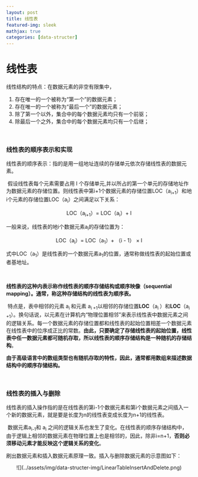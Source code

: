```yaml
---
layout: post
title: 线性表
featured-img: sleek
mathjax: true
categories: [data-structer]
---
```


# 线性表

线性结构的特点：在数据元素的非空有限集中，

1. 存在唯一的一个被称为“第一个”的数据元素；
2. 存在唯一的一个被称为“最后一个”的数据元素；
3. 除了第一个以外，集合中的每个数据元素均只有一个前驱；
4. 除最后一个之外，集合中的每个数据元素均只有一个后继；

<br/>

### 线性表的顺序表示和实现

​	线性表的顺序表示：指的是用一组地址连续的存储单元依次存储线性表的数据元素。

​	假设线性表每个元素需要占用 l 个存储单元,并以所占的第一个单元的存储地址作为数据元素的存储位置。则线性表中第i+1个数据元素的存储位置LOC（a<sub>i+1</sub>）和地i个元素的存储位置LOC（a<sub>i</sub>）之间满足以下关系：

<center>LOC（a<sub>i+1</sub>）= LOC（a<sub>i</sub>）+ l</center>

一般来说，线性表的地i个数据元素a<sub>i</sub>的存储位置为：

<center>LOC（a<sub>i</sub>）= LOC（a<sub>1</sub>）+ （i - 1） × l</center>

式中LOC（a<sub>1</sub>）是线性表的一个数据元素a<sub>1</sub>的位置，通常称做线性表的起始位置或者基地址。

<br/>

​	**线性表的这种内表示称作线性表的顺序存储结构或顺序映像（sequential mapping）。通常，称这种存储结构的线性表为顺序表。**

​	特点是，表中相邻的元素 a<sub>i </sub>和元素 a<sub>i +1</sub>以相邻的存储位置**LOC**（a<sub>i </sub>）和**LOC**（a<sub>i +1</sub>）。换句话说，以元素在计算机内“物理位置相邻”来表示线性表中数据元素之间的逻辑关系。每一个数据元素的存储位置都和线性表的起始位置相差一个数据元素在线性表中的位序成正比的常数。**由此，只要确定了存储线性表的起始位置，线性表中任一数据元素都可随机存取，所以线性表的顺序存储结构是一种随机的存储结构**。

​	**由于高级语言中的数组类型也有随机存取的特性，因此，通常都用数组来描述数据结构中的顺序存储结构。**<br/>

<br/>

### 线性表的插入与删除

​	线性表的插入操作指的是在线性表的第i-1个数据元素和第i个数据元素之间插入一个新的数据元素，就是要是长度为n的线性表变成长度为n+1的线性表。

​	数据元素a<sub>i-1</sub>和 a<sub>i</sub> 之间的逻辑关系也发生了变化。在线性表的顺序存储结构中，由于逻辑上相邻的数据元素在物理位置上也是相邻的，因此，除非i=n+1，**否则必须移动元素才能反映这个逻辑关系的变化**。 

​	刷出数据元素和插入数据元素原理一致。插入与删除数据元素的示意图如下：

<div align="center">![](../assets/img/data-structer-img/LinearTableInsertAndDelete.png)</div>



